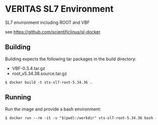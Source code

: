 # VERITAS SL7 Environment

SL7 environment including ROOT and VBF

see https://github.com/scientificlinux/sl-docker

## Building

Building expects the following tar packages in the build directory:
- VBF-0.3.4.tar.gz
- root_v5.34.38.source.tar.gz 

```
$ docker build -t vts-sl7-root-5.34.36 .
```

## Running

Run the image and provide a bash environment:

```
$ docker run --rm -it -v "$(pwd):/workdir" vts-sl7-root-5.34.36 bash
```

